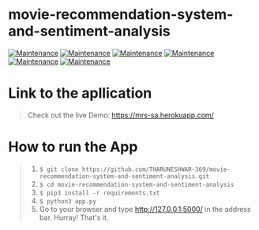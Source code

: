 # movie-recommendation-system-and-sentiment-analysis

[![Maintenance](https://img.shields.io/badge/python-3.9-blue.svg)](https://www.python.org/downloads/release/python-390/) 
[![Maintenance](https://img.shields.io/badge/framework-flask-red.svg)](https://flask.palletsprojects.com/en/2.0.x/) 
[![Maintenance](https://img.shields.io/badge/Frontend-HTML_CSS-green.svg)](https://img.shields.io/badge/Frontend-HTML/CSS/JS-green.svg) 
[![Maintenance](https://img.shields.io/badge/Backend-Javascript-yellow.svg)](https://img.shields.io/badge/Backend-Javascript-yellow.svg) 
[![Maintenance](https://img.shields.io/badge/Backend-Jquery_Ajax-yellow.svg)](https://img.shields.io/badge/Backend-Javascript-yellow.svg) 
[![Maintenance](https://img.shields.io/badge/AI-Machine_Learning_NLP-blue.svg)](https://img.shields.io/badge/Backend-JD-yellow.svg) 

# Link to the apllication
> Check out the live Demo: https://mrs-sa.herokuapp.com/

# How to run the App
> 1. ```$ git clone https://github.com/THARUNESHWAR-369/movie-recommendation-system-and-sentiment-analysis.git```
> 2. ```$ cd movie-recommendation-system-and-sentiment-analysis```
> 4. ```$ pip3 install -r requirements.txt```
> 5. ```$ python3 app.py```
> 6. Go to your browser and type http://127.0.0.1:5000/ in the address bar. Hurray! That's it.
